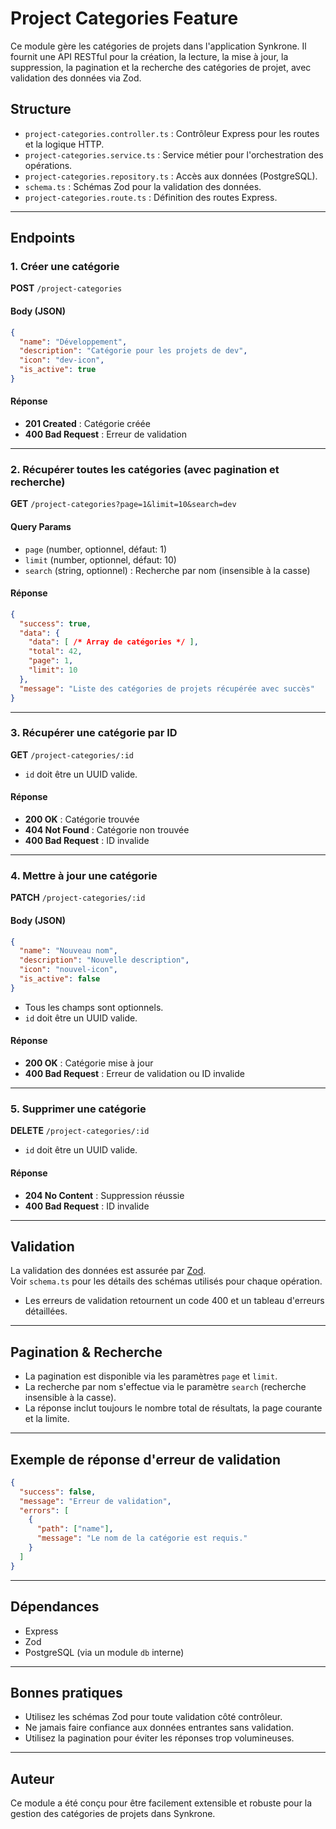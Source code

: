 # Project Categories Feature

Ce module gère les catégories de projets dans l'application Synkrone. Il fournit une API RESTful pour la création, la lecture, la mise à jour, la suppression, la pagination et la recherche des catégories de projet, avec validation des données via Zod.

## Structure

- `project-categories.controller.ts` : Contrôleur Express pour les routes et la logique HTTP.
- `project-categories.service.ts` : Service métier pour l'orchestration des opérations.
- `project-categories.repository.ts` : Accès aux données (PostgreSQL).
- `schema.ts` : Schémas Zod pour la validation des données.
- `project-categories.route.ts` : Définition des routes Express.

---

## Endpoints

### 1. Créer une catégorie

**POST** `/project-categories`

#### Body (JSON)
```json
{
  "name": "Développement",
  "description": "Catégorie pour les projets de dev",
  "icon": "dev-icon",
  "is_active": true
}
```

#### Réponse
- **201 Created** : Catégorie créée
- **400 Bad Request** : Erreur de validation

---

### 2. Récupérer toutes les catégories (avec pagination et recherche)

**GET** `/project-categories?page=1&limit=10&search=dev`

#### Query Params
- `page` (number, optionnel, défaut: 1)
- `limit` (number, optionnel, défaut: 10)
- `search` (string, optionnel) : Recherche par nom (insensible à la casse)

#### Réponse
```json
{
  "success": true,
  "data": {
    "data": [ /* Array de catégories */ ],
    "total": 42,
    "page": 1,
    "limit": 10
  },
  "message": "Liste des catégories de projets récupérée avec succès"
}
```

---

### 3. Récupérer une catégorie par ID

**GET** `/project-categories/:id`

- `id` doit être un UUID valide.

#### Réponse
- **200 OK** : Catégorie trouvée
- **404 Not Found** : Catégorie non trouvée
- **400 Bad Request** : ID invalide

---

### 4. Mettre à jour une catégorie

**PATCH** `/project-categories/:id`

#### Body (JSON)
```json
{
  "name": "Nouveau nom",
  "description": "Nouvelle description",
  "icon": "nouvel-icon",
  "is_active": false
}
```

- Tous les champs sont optionnels.
- `id` doit être un UUID valide.

#### Réponse
- **200 OK** : Catégorie mise à jour
- **400 Bad Request** : Erreur de validation ou ID invalide

---

### 5. Supprimer une catégorie

**DELETE** `/project-categories/:id`

- `id` doit être un UUID valide.

#### Réponse
- **204 No Content** : Suppression réussie
- **400 Bad Request** : ID invalide

---

## Validation

La validation des données est assurée par [Zod](https://zod.dev/).  
Voir `schema.ts` pour les détails des schémas utilisés pour chaque opération.

- Les erreurs de validation retournent un code 400 et un tableau d'erreurs détaillées.

---

## Pagination & Recherche

- La pagination est disponible via les paramètres `page` et `limit`.
- La recherche par nom s'effectue via le paramètre `search` (recherche insensible à la casse).
- La réponse inclut toujours le nombre total de résultats, la page courante et la limite.

---

## Exemple de réponse d'erreur de validation

```json
{
  "success": false,
  "message": "Erreur de validation",
  "errors": [
    {
      "path": ["name"],
      "message": "Le nom de la catégorie est requis."
    }
  ]
}
```

---

## Dépendances

- Express
- Zod
- PostgreSQL (via un module `db` interne)

---

## Bonnes pratiques

- Utilisez les schémas Zod pour toute validation côté contrôleur.
- Ne jamais faire confiance aux données entrantes sans validation.
- Utilisez la pagination pour éviter les réponses trop volumineuses.

---

## Auteur

Ce module a été conçu pour être facilement extensible et robuste pour la gestion des catégories de projets dans Synkrone.